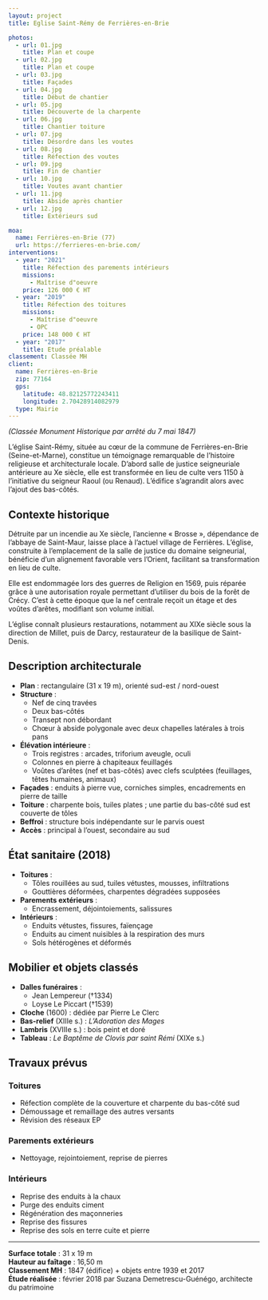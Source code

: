 ```yaml
---
layout: project
title: Eglise Saint-Rémy de Ferrières-en-Brie

photos:
  - url: 01.jpg
    title: Plan et coupe
  - url: 02.jpg
    title: Plan et coupe
  - url: 03.jpg
    title: Façades
  - url: 04.jpg
    title: Début de chantier
  - url: 05.jpg
    title: Découverte de la charpente
  - url: 06.jpg
    title: Chantier toiture
  - url: 07.jpg
    title: Désordre dans les voutes
  - url: 08.jpg
    title: Réfection des voutes
  - url: 09.jpg
    title: Fin de chantier
  - url: 10.jpg
    title: Voutes avant chantier
  - url: 11.jpg
    title: Abside après chantier
  - url: 12.jpg
    title: Extérieurs sud

moa:
  name: Ferrières-en-Brie (77)
  url: https://ferrieres-en-brie.com/
interventions:
  - year: "2021"
    title: Réfection des parements intérieurs
    missions:
      - Maîtrise d"oeuvre
    price: 126 000 € HT
  - year: "2019"
    title: Réfection des toitures
    missions:
      - Maîtrise d"oeuvre
      - OPC
    price: 148 000 € HT
  - year: "2017"
    title: Etude préalable
classement: Classée MH
client:
  name: Ferrières-en-Brie
  zip: 77164
  gps:
    latitude: 48.82125772243411
    longitude: 2.70428914082979
  type: Mairie
---
```


_(Classée Monument Historique par arrêté du 7 mai 1847)_

L’église Saint-Rémy, située au cœur de la commune de Ferrières-en-Brie
(Seine-et-Marne), constitue un témoignage remarquable de l’histoire religieuse
et architecturale locale. D’abord salle de justice seigneuriale antérieure au Xe
siècle, elle est transformée en lieu de culte vers 1150 à l’initiative du
seigneur Raoul (ou Renaud). L’édifice s’agrandit alors avec l’ajout des
bas-côtés.

## Contexte historique

Détruite par un incendie au Xe siècle, l’ancienne « Brosse », dépendance de
l’abbaye de Saint-Maur, laisse place à l’actuel village de Ferrières. L’église,
construite à l’emplacement de la salle de justice du domaine seigneurial,
bénéficie d’un alignement favorable vers l’Orient, facilitant sa transformation
en lieu de culte.

Elle est endommagée lors des guerres de Religion en 1569, puis réparée grâce à
une autorisation royale permettant d’utiliser du bois de la forêt de Crécy.
C’est à cette époque que la nef centrale reçoit un étage et des voûtes d’arêtes,
modifiant son volume initial.

L’église connaît plusieurs restaurations, notamment au XIXe siècle sous la
direction de Millet, puis de Darcy, restaurateur de la basilique de Saint-Denis.

## Description architecturale

- **Plan** : rectangulaire (31 x 19 m), orienté sud-est / nord-ouest
- **Structure** :
  - Nef de cinq travées
  - Deux bas-côtés
  - Transept non débordant
  - Chœur à abside polygonale avec deux chapelles latérales à trois pans
- **Élévation intérieure** :
  - Trois registres : arcades, triforium aveugle, oculi
  - Colonnes en pierre à chapiteaux feuillagés
  - Voûtes d’arêtes (nef et bas-côtés) avec clefs sculptées (feuillages, têtes
    humaines, animaux)
- **Façades** : enduits à pierre vue, corniches simples, encadrements en pierre
  de taille
- **Toiture** : charpente bois, tuiles plates ; une partie du bas-côté sud est
  couverte de tôles
- **Beffroi** : structure bois indépendante sur le parvis ouest
- **Accès** : principal à l’ouest, secondaire au sud

## État sanitaire (2018)

- **Toitures** :
  - Tôles rouillées au sud, tuiles vétustes, mousses, infiltrations
  - Gouttières déformées, charpentes dégradées supposées
- **Parements extérieurs** :
  - Encrassement, déjointoiements, salissures
- **Intérieurs** :
  - Enduits vétustes, fissures, faïençage
  - Enduits au ciment nuisibles à la respiration des murs
  - Sols hétérogènes et déformés

## Mobilier et objets classés

- **Dalles funéraires** :
  - Jean Lempereur (†1334)
  - Loyse Le Piccart (†1539)
- **Cloche** (1600) : dédiée par Pierre Le Clerc
- **Bas-relief** (XIIIe s.) : _L’Adoration des Mages_
- **Lambris** (XVIIIe s.) : bois peint et doré
- **Tableau** : _Le Baptême de Clovis par saint Rémi_ (XIXe s.)

## Travaux prévus

### Toitures

- Réfection complète de la couverture et charpente du bas-côté sud
- Démoussage et remaillage des autres versants
- Révision des réseaux EP

### Parements extérieurs

- Nettoyage, rejointoiement, reprise de pierres

### Intérieurs

- Reprise des enduits à la chaux
- Purge des enduits ciment
- Régénération des maçonneries
- Reprise des fissures
- Reprise des sols en terre cuite et pierre

---

**Surface totale** : 31 x 19 m  
**Hauteur au faîtage** : 16,50 m  
**Classement MH** : 1847 (édifice) + objets entre 1939 et 2017  
**Étude réalisée** : février 2018 par Suzana Demetrescu-Guénégo, architecte du
patrimoine
